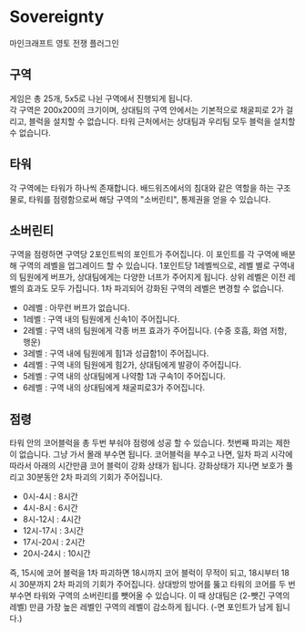 # Sovereignty
마인크래프트 영토 전쟁 플러그인

## 구역
게임은 총 25개, 5x5로 나뉜 구역에서 진행되게 됩니다.<br>
각 구역은 200x200의 크기이며, 상대팀의 구역 안에서는 기본적으로 채굴피로 2가 걸리고, 블럭을 설치할 수 없습니다.
타워 근처에서는 상대팀과 우리팀 모두 블럭을 설치할 수 없습니다.

## 타워
각 구역에는 타워가 하나씩 존재합니다. 배드워즈에서의 침대와 같은 역할을 하는 구조물로, 타워를 점령함으로써 해당 구역의 "소버린티", 통제권을 얻을 수 있습니다.

## 소버린티
구역을 점령하면 구역당 2포인트씩의 포인트가 주어집니다. 이 포인트를 각 구역에 배분해 구역의 레벨을 업그레이드 할 수 있습니다. 1포인트당 1레벨씩으로, 레벨 별로 구역내의 팀원에게 버프가, 상대팀에게는 다양한 너프가 주어지게 됩니다. 상위 레벨은 이전 레벨의 효과도 모두 가집니다. 1차 파괴되어 강화된 구역의 레벨은 변경할 수 없습니다.
- 0레벨 : 아무런 버프가 없습니다.
- 1레벨 : 구역 내의 팀원에게 신속1이 주어집니다.
- 2레벨 : 구역 내의 팀원에게 각종 버프 효과가 주어집니다. (수중 호흡, 화염 저항, 행운)
- 3레벨 : 구역 내에 팀원에게 힘1과 성급함1이 주어집니다.
- 4레벨 : 구역 내의 팀원에게 힘2가, 상대팀에게 발광이 주어집니다.
- 5레벨 : 구역 내의 상대팀에게 나약함 1과 구속1이 주어집니다.
- 6레벨 : 구역 내의 상대팀에게 채굴피로3가 주어집니다.

## 점령
타워 안의 코어블럭을 총 두번 부숴야 점령에 성공 할 수 있습니다.
첫번째 파괴는 제한이 없습니다. 그냥 가서 몰래 부수면 됩니다.
코어블럭을 부수고 나면, 일차 파괴 시각에 따라서 아래의 시간만큼 코어 블럭이 강화 상태가 됩니다. 강화상태가 지나면 보호가 풀리고 30분동안 2차 파괴의 기회가 주어집니다.
- 0시-4시 : 8시간
- 4시-8시 : 6시간
- 8시-12시 : 4시간
- 12시-17시 : 3시간
- 17시-20시 : 2시간
- 20시-24시 : 10시간

즉, 15시에 코어 블럭을 1차 파괴하면 18시까지 코어 블럭이 무적이 되고, 18시부터 18시 30분까지 2차 파괴의 기회가 주어집니다. 상대방의 방어를 뚫고 타워의 코어를 두 번 부수면 타워와 구역의 소버린티를 뺏어올 수 있습니다. 이 때 상대팀은 (2-뺏긴 구역의 레벨) 만큼 가장 높은 레벨인 구역의 레벨이 감소하게 됩니다. (-면 포인트가 남게 됩니다.)

